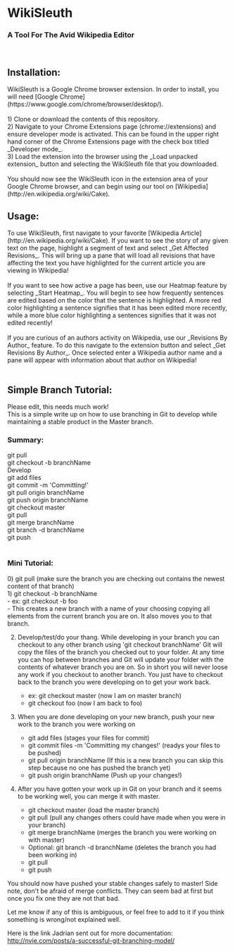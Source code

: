 <h1>WikiSleuth</h1>
<h3>A Tool For The Avid Wikipedia Editor</h3>
<br>
<h2>Installation: </h2>
WikiSleuth is a Google Chrome browser extension. In order to install, you will need [Google Chrome](https://www.google.com/chrome/browser/desktop/).<br><br>
1) Clone or download the contents of this repository. <br>
2) Navigate to your Chrome Extensions page (chrome://extensions) and ensure developer mode is activated. This can be found in the upper right hand corner of the Chrome Extensions page with the check box titled _Developer mode_. <br>
3) Load the extension into the browser using the _Load unpacked extension_ button and selecting the WikiSleuth file that you downloaded. <br><br>
You should now see the WikiSleuth icon in the extension area of your Google Chrome browser, and can begin using our tool on [Wikipedia](http://en.wikipedia.org/wiki/Cake).
<br>
<h2>Usage: </h2>
To use WikiSleuth, first navigate to your favorite [Wikipedia Article](http://en.wikipedia.org/wiki/Cake). If you want to see the story of any given text on the page, highlight a segment of text and select _Get Affected Revisions_. This will bring up a pane that will load all revisions that have affecting the text you have highlighted for the current article you are viewing in Wikipedia!
<br><br>
If you want to see how active a page has been, use our Heatmap feature by selecting _Start Heatmap_. You will begin to see how frequently sentences are edited based on the color that the sentence is highlighted. A more red color highlighting a sentence signifies that it has been edited more recently, while a more blue color highlighting a sentences signifies that it was not edited recently!
<br><br>
If you are curious of an authors activity on Wikipedia, use our _Revisions By Author_ feature. To do this navigate to the extension button and select _Get Revisions By Author_. Once selected enter a Wikipedia author name and a pane will appear with information about that author on Wikipedia!
<br>
<br>
<h2> Simple Branch Tutorial:</h2>
Please edit, this needs much work! 
<br>
This is a simple write up on how to use branching in Git to develop while maintaining a stable product in the Master branch.
<br>
<h3>Summary:</h3>
git pull <br>
git checkout -b branchName <br>
Develop <br>
git add files <br>
git commit <file(s)> -m 'Committing!' <br>
git pull origin branchName <br>
git push origin branchName <br>
git checkout master <br>
git pull <br>
git merge branchName <br>
git branch -d branchName <br>
git push <br>
<br>
<h3>Mini Tutorial:</h3>
0) git pull (make sure the branch you are checking out contains the newest content of that branch) <br>
1) git checkout -b branchName<br>
    - ex: git checkout -b foo <br>
    - This creates a new branch with a name of your choosing copying all elements from the current branch you are on. It also moves you to that branch. <br>

2) Develop/test/do your thang. While developing in your branch you can checkout to any other branch using 'git checkout branchName' Git will copy the files of the branch you checked out to your folder. At any time you can hop between branches and Git will update your folder with the contents of whatever branch you are on. So in short you will never loose any work if you checkout to another branch. You just have to checkout back to the branch you were developing on to get your work back. <br>
    - ex: git checkout master (now I am on master branch) <br>
    - git checkout foo (now I am back to foo) <br>

3) When you are done developing on your new branch, push your new work to the branch you were working on <br>
    - git add files (stages your files for commit) <br>
    - git commit files -m 'Committing my changes!' (readys your files to be pushed) <br>
    - git pull origin branchName (If this is a new branch you can skip this step because no one has pushed the branch yet) <br>
    - git push origin branchName (Push up your changes!) <br>

4) After you have gotten your work up in Git on your branch and it seems to be working well, you can merge it with master. <br>
    - git checkout master (load the master branch) <br>
    - git pull (pull any changes others could have made when you were in your branch) <br>
    - git merge branchName (merges the branch you were working on with master) <br>
    - Optional: git branch -d branchName (deletes the branch you had been working in) <br>
    - git pull <br>
    - git push <br>

You should now have pushed your stable changes safely to master! Side note, don't be afraid of merge conflicts. They can seem bad at first but once you fix one they are not that bad. <br>

Let me know if any of this is ambiguous, or feel free to add to it if you think something is wrong/not explained well. <br>

Here is the link Jadrian sent out for more documentation: http://nvie.com/posts/a-successful-git-branching-model/
